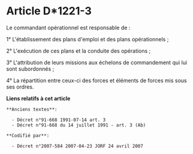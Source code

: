 # Article D*1221-3

Le commandant opérationnel est responsable de :

1° L'établissement des plans d'emploi et des plans opérationnels ;

2° L'exécution de ces plans et la conduite des opérations ;

3° L'attribution de leurs missions aux échelons de commandement qui lui sont subordonnés ;

4° La répartition entre ceux-ci des forces et éléments de forces mis sous ses ordres.

**Liens relatifs à cet article**

	**Anciens textes**:

	  - Décret n°91-668 1991-07-14 art. 3
	  - Décret n°91-668 du 14 juillet 1991 - art. 3 (Ab)

	**Codifié par**:

	  - Décret n°2007-584 2007-04-23 JORF 24 avril 2007
